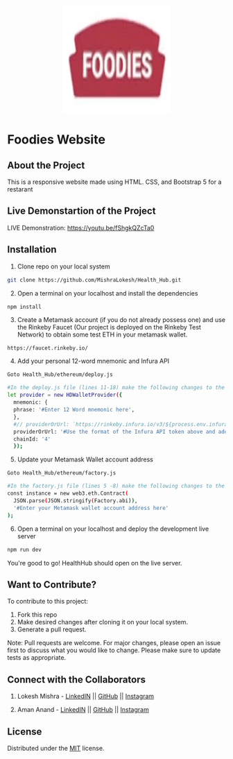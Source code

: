 <p align="center">
<img src="https://github.com/CrypticMuze/Foodies_Website/blob/master/images/logo.png" alt="FoodiesLogo" height=250px width=250px/>
</p>

# Foodies Website
## About the Project

  This is a responsive website made using HTML. CSS, and Bootstrap 5 for a restarant

## Live Demonstartion of the Project

  LIVE Demonstration: https://youtu.be/fShgkQZcTa0

## Installation

1. Clone repo on your local system

```bash
git clone https://github.com/MishraLokesh/Health_Hub.git
```
2. Open a terminal on your localhost and install the dependencies

```bash
npm install
```
3. Create a Metamask account (if you do not already possess one) and use the Rinkeby Faucet (Our project is deployed on the Rinkeby Test Network) to obtain some test ETH in your metamask wallet.

```
https://faucet.rinkeby.io/ 
```
4. Add your personal 12-word mnemonic and Infura API

```
Goto Health_Hub/ethereum/deploy.js
```
```bash
#In the deploy.js file (lines 11-18) make the following changes to the file -->
let provider = new HDWalletProvider({
  mnemonic: {
  phrase: '#Enter 12 Word mnemonic here',
  },
  #// providerOrUrl: `https://rinkeby.infura.io/v3/${process.env.infura_API}`,
  providerOrUrl: '#Use the format of the Infura API token above and add your own',
  chainId: '4'
  });
```
5. Update your Metamask Wallet account address 

```
Goto Health_Hub/ethereum/factory.js
```
```bash
#In the factory.js file (lines 5 -8) make the following changes to the file -->
const instance = new web3.eth.Contract(
  JSON.parse(JSON.stringify(Factory.abi)),
  '#Enter your Metamask wallet account address here'
);
```
6. Open a terminal on your localhost and deploy the development live server

```bash
npm run dev
```
You're good to go! HealthHub should open on the live server.

## Want to Contribute?
To contribute to this project:
1. Fork this repo
2. Make desired changes after cloning it on your local system.
3. Generate a pull request.

Note: Pull requests are welcome. For major changes, please open an issue first to discuss what you would like to change. Please make sure to update tests as appropriate.

## Connect with the Collaborators
1. Lokesh Mishra - [LinkedIN](https://www.linkedin.com/in/lokesh-mishra-0807/) || [GitHub](https://github.com/MishraLokesh) || [Instagram](https://www.instagram.com/lokesh.mishra__/)

2. Aman Anand - [LinkedIN](https://www.linkedin.com/in/amanxanand/) || [GitHub](https://github.com/aman-anand1906) || [Instagram](https://www.instagram.com/aman_anand_619/")

## License
Distributed under the [MIT](https://choosealicense.com/licenses/mit/) license.
